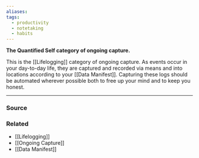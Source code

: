 ```yaml
---
aliases: 
tags:
  - productivity
  - notetaking
  - habits
---
```

**The Quantified Self category of ongoing capture.**

This is the [[Lifelogging]] category of ongoing capture. As events occur in your day-to-day life, they are captured and recorded via means and into locations according to your [[Data Manifest]]. Capturing these logs should be automated wherever possible both to free up your mind and to keep you honest. 

---

### Source


### Related
- [[Lifelogging]]
- [[Ongoing Capture]]
- [[Data Manifest]]